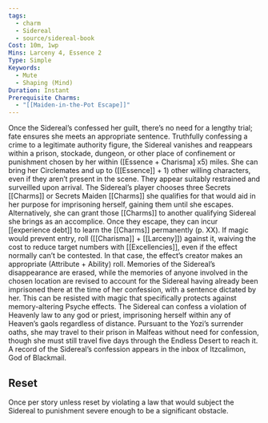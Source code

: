 ```yaml
---
tags:
  - charm
  - Sidereal
  - source/sidereal-book
Cost: 10m, 1wp
Mins: Larceny 4, Essence 2
Type: Simple
Keywords:
  - Mute
  - Shaping (Mind)
Duration: Instant
Prerequisite Charms:
  - "[[Maiden-in-the-Pot Escape]]"
---
```

Once the Sidereal’s confessed her guilt, there’s no need for a lengthy trial; fate ensures she meets an appropriate sentence. Truthfully confessing a crime to a legitimate authority figure, the Sidereal vanishes and reappears within a prison, stockade, dungeon, or other place of confinement or punishment chosen by her within ([Essence + Charisma] x5) miles. She can bring her Circlemates and up to ([[Essence]] + 1) other willing characters, even if they aren’t present in the scene. They appear suitably restrained and surveilled upon arrival. The Sidereal’s player chooses three Secrets [[Charms]] or Secrets Maiden [[Charms]] she qualifies for that would aid in her purpose for imprisoning herself, gaining them until she escapes. Alternatively, she can grant those [[Charms]] to another qualifying Sidereal she brings as an accomplice. Once they escape, they can incur [[experience debt]] to learn the [[Charms]] permanently (p. XX). If magic would prevent entry, roll ([[Charisma]] + [[Larceny]]) against it, waiving the cost to reduce target numbers with [[Excellencies]], even if the effect normally can’t be contested. In that case, the effect’s creator makes an appropriate (Attribute + Ability) roll. Memories of the Sidereal’s disappearance are erased, while the memories of anyone involved in the chosen location are revised to account for the Sidereal having already been imprisoned there at the time of her confession, with a sentence dictated by her. This can be resisted with magic that specifically protects against memory-altering Psyche effects. The Sidereal can confess a violation of Heavenly law to any god or priest, imprisoning herself within any of Heaven’s gaols regardless of distance. Pursuant to the Yozi’s surrender oaths, she may travel to their prison in Malfeas without need for confession, though she must still travel five days through the Endless Desert to reach it. A record of the Sidereal’s confession appears in the inbox of Itzcalimon, God of Blackmail. 
## Reset
Once per story unless reset by violating a law that would subject the Sidereal to punishment severe enough to be a significant obstacle.